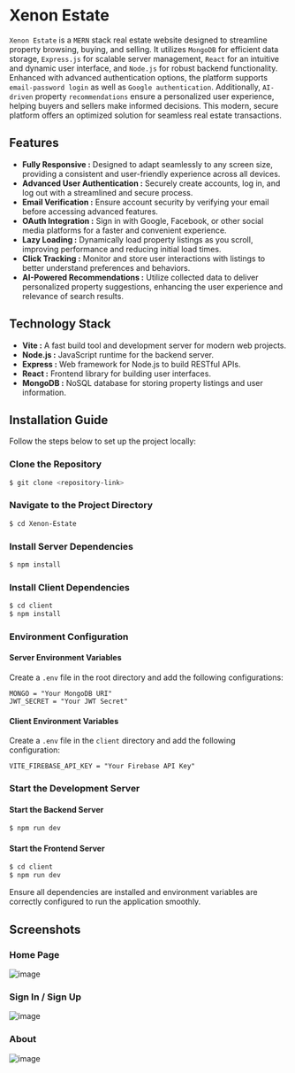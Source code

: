 # Xenon Estate
`Xenon Estate` is a `MERN` stack real estate website designed to streamline property browsing, buying, and selling. It utilizes `MongoDB` for efficient data storage, `Express.js` for scalable server management, `React` for an intuitive and dynamic user interface, and `Node.js` for robust backend functionality. Enhanced with advanced authentication options, the platform supports `email-password login` as well as `Google authentication`. Additionally, `AI-driven` property `recommendations` ensure a personalized user experience, helping buyers and sellers make informed decisions. This modern, secure platform offers an optimized solution for seamless real estate transactions.  



## Features  

* **Fully Responsive :** Designed to adapt seamlessly to any screen size, providing a consistent and user-friendly experience across all devices.  
* **Advanced User Authentication :** Securely create accounts, log in, and log out with a streamlined and secure process.  
* **Email Verification :** Ensure account security by verifying your email before accessing advanced features.   
* **OAuth Integration :** Sign in with Google, Facebook, or other social media platforms for a faster and convenient experience.  
* **Lazy Loading :** Dynamically load property listings as you scroll, improving performance and reducing initial load times.  
* **Click Tracking :** Monitor and store user interactions with listings to better understand preferences and behaviors.  
* **AI-Powered Recommendations :** Utilize collected data to deliver personalized property suggestions, enhancing the user experience and relevance of search results.

## Technology Stack
* **Vite :** A fast build tool and development server for modern web projects.
* **Node.js :** JavaScript runtime for the backend server.
* **Express :** Web framework for Node.js to build RESTful APIs.
* **React :** Frontend library for building user interfaces.
* **MongoDB :** NoSQL database for storing property listings and user information.


## Installation Guide

Follow the steps below to set up the project locally:

### Clone the Repository
```bash
$ git clone <repository-link>
```

### Navigate to the Project Directory
```bash
$ cd Xenon-Estate
```

### Install Server Dependencies
```bash
$ npm install
```

### Install Client Dependencies
```bash
$ cd client
$ npm install
```

### Environment Configuration

#### Server Environment Variables
Create a `.env` file in the root directory and add the following configurations:
```
MONGO = "Your MongoDB URI"
JWT_SECRET = "Your JWT Secret"
```

#### Client Environment Variables
Create a `.env` file in the `client` directory and add the following configuration:
```
VITE_FIREBASE_API_KEY = "Your Firebase API Key"
```

### Start the Development Server

#### Start the Backend Server
```bash
$ npm run dev
```

#### Start the Frontend Server
```bash
$ cd client
$ npm run dev
```

Ensure all dependencies are installed and environment variables are correctly configured to run the application smoothly.

## Screenshots

### Home Page
![image](https://github.com/user-attachments/assets/f94b1bff-4f5a-4a99-95ab-44926b08ea6a)

### Sign In / Sign Up
![image](https://github.com/user-attachments/assets/7d279134-67c7-406b-a8f4-016e13082e44)

### About
![image](https://github.com/user-attachments/assets/cab47b8a-a8de-4fbb-bbc5-6e102f6aa0f7)









